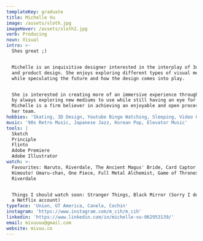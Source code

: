 ```yaml
---
templateKey: graduate
title: Michelle Vu
image: /assets/sloth.jpg
imageHover: /assets/sloth2.jpg
verb: Producing
noun: Visual
intro: >-
  Shes great ;)


  Michelle is an inquisitive designer interested in the interplay of 3d design
  and product design. She enjoys exploring different types of visual mediums
  while speculating the future and how the design comes into play. 


  She is interested in creating more of an immersive experience through design
  by always exploring new mediums to use while still having an eye for detail.
  Michelle is a firm believer in achieving an enjoyable and open process with
  her team.
hobbies: 'Skating, 3D Design, Youtube Binge Watching, Sleeping, Video Games'
music: '90s Retro Music, Japanese Jazz, Korean Pop, Elevator Music'
tools: |
  Sketch
  Principle
  Flinto
  Adobe Premiere
  Adobe Illustrator
watch: >-
  Favourites: Naruto, Riverdale, The Ancient Magus' Bride, Card Captor Sakura,
  Himouto! Umaru-chan, One Piece, Full Metal Alchemist, Game of Thrones,
  Riverdale


  Things I should watch soon: Stranger Things, Black Mirror (Sorry I don't have
  a Netflix account)
typeface: 'Union, GT America, Canela, Cochin'
instagram: 'https://www.instagram.com/m_cih/m_cih'
linkedin: 'https://www.linkedin.com/in/michelle-vu-062953139/'
email: mivuuuu@gmail.com
website: mivuu.co
---
```


